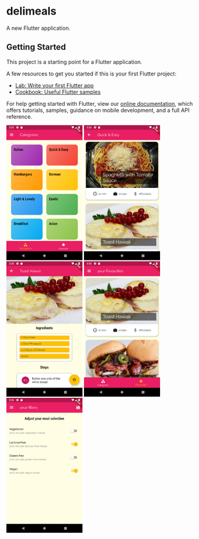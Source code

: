 # delimeals

A new Flutter application.

## Getting Started

This project is a starting point for a Flutter application.

A few resources to get you started if this is your first Flutter project:

- [Lab: Write your first Flutter app](https://flutter.dev/docs/get-started/codelab)
- [Cookbook: Useful Flutter samples](https://flutter.dev/docs/cookbook)

For help getting started with Flutter, view our
[online documentation](https://flutter.dev/docs), which offers tutorials,
samples, guidance on mobile development, and a full API reference.

<img src="assets/1.png" width=200>  <img src="assets/2.png" width=200>   <img src="assets/3.png" width=200>
<img src="assets/4.png" width=200>  <img src="assets/5.png" width=200>
